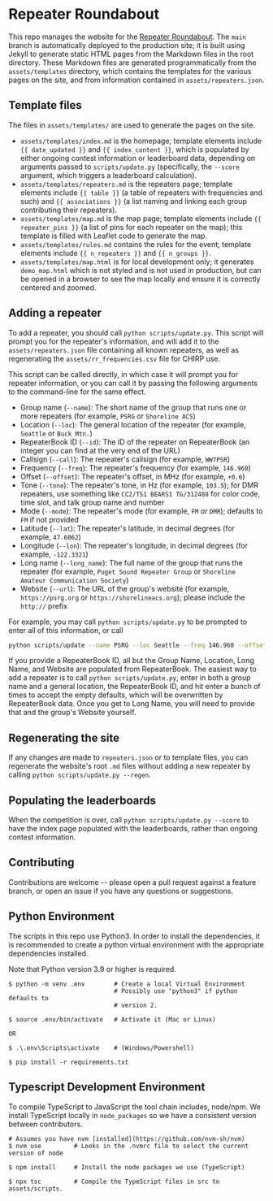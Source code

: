 # Repeater Roundabout

This repo manages the website for the [Repeater Roundabout](https://repeaterroundabout.com). The `main` branch is automatically deployed to the production site; it is built using Jekyll to generate static HTML pages from the Markdown files in the root directory. These Markdown files are generated programmatically from the `assets/templates` directory, which contains the templates for the various pages on the site, and from information contained in `assets/repeaters.json`.


## Template files

The files in `assets/templates/` are used to generate the pages on the site.

- `assets/templates/index.md` is the homepage; template elements include `{{ date_updated }}` and `{{ index_content }}`, which is populated by either ongoing contest information or leaderboard data, depending on arguments passed to `scripts/update.py` (specifically, the `--score` argument, which triggers a leaderboard calculation).
- `assets/templates/repeaters.md` is the repeaters page; template elements include `{{ table }}` (a table of repeaters with frequencies and such) and `{{ associations }}` (a list naming and linking each group contributing their repeaters).
- `assets/templates/map.md` is the map page; template elements include `{{ repeater_pins }}` (a list of pins for each repeater on the map); this template is filled with Leaflet code to generate the map.
- `assets/templates/rules.md` contains the rules for the event; template elements include `{{ n_repeaters }}` and `{{ n_groups }}`.
- `assets/templates/map.html` is for local development only; it generates `demo_map.html` which is not styled and is not used in production, but can be opened in a browser to see the map locally and ensure it is correctly centered and zoomed.


## Adding a repeater

To add a repeater, you should call `python scripts/update.py`. This script will prompt you for the repeater's information, and will add it to the `assets/repeaters.json` file containing all known repeaters, as well as regenerating the `assets/rr_frequencies.csv` file for CHIRP use.

This script can be called directly, in which case it will prompt you for repeater information, or you can call it by passing the following arguments to the command-line for the same effect.

- Group name (`--name`): The short name of the group that runs one or more repeaters (for example, `PSRG` or `Shoreline ACS`)
- Location (`--loc`): The general location of the repeater (for example, `Seattle` or `Buck Mtn.`)
- RepeaterBook ID (`--id`): The ID of the repeater on RepeaterBook (an integer you can find at the very end of the URL)
- Callsign (`--call`): The repeater's callsign (for example, `WW7PSR`)
- Frequency (`--freq`): The repeater's frequency (for example, `146.960`)
- Offset (`--offset`): The repeater's offset, in MHz (for example, `+0.6`)
- Tone (`--tone`): The repeater's tone, in Hz (for example, `103.5`); for DMR repeaters, use something like `CC2/TS1 BEARS1 TG/312488` for color code, time slot, and talk group name and number
- Mode (`--mode`): The repeater's mode (for example, `FM` or `DMR`); defaults to `FM` if not provided
- Latitude (`--lat`): The repeater's latitude, in decimal degrees (for example, `47.6062`)
- Longitude (`--lon`): The repeater's longitude, in decimal degrees (for example, `-122.3321`)
- Long name (`--long_name`): The full name of the group that runs the repeater (for example, `Puget Sound Repeater Group` or `Shoreline Amateur Communication Society`)
- Website (`--url`): The URL of the group's website (for example, `https://psrg.org` or `https://shorelineacs.org`); please include the `http://` prefix

For example, you may call `python scripts/update.py` to be prompted to enter all of this information, or call

```bash
python scripts/update --name PSRG --loc Seattle --freq 146.960 --offset -0.6 --tone 103.5 --lat 47.623963 --lon -122.315173 --long_name "Puget Sound Repeater Group" --url https://psrg.org
```

If you provide a RepeaterBook ID, all but the Group Name, Location, Long Name, and Website are populated from RepeaterBook. The easiest way to add a repeater is to call `python scripts/update.py`, enter in both a group name and a general location, the RepeaterBook ID, and hit enter a bunch of times to accept the empty defaults, which will be overwritten by RepeaterBook data. Once you get to Long Name, you will need to provide that and the group's Website yourself.

## Regenerating the site

If any changes are made to `repeaters.json` or to template files, you can regenerate the website's root `.md` files without adding a new repeater by calling `python scripts/update.py --regen`.


## Populating the leaderboards

When the competition is over, call `python scripts/update.py --score` to have the index page populated with the leaderboards, rather than ongoing contest information.


## Contributing

Contributions are welcome -- please open a pull request against a feature branch, or open an issue if you have any questions or suggestions.


## Python Environment

The scripts in this repo use Python3. In order to install the dependencies, it is recommended to create a python virtual environment with the appropriate dependencies installed.

Note that Python version 3.9 or higher is required.

```
$ python -m venv .env        # Create a local Virtual Environment
                             # Possibly use "python3" if python defaults to
                             # version 2.

$ source .env/bin/activate   # Activate it (Mac or Linux)

OR

$ .\.env\Scripts\activate    # (Windows/Powershell)

$ pip install -r requirements.txt
```

## Typescript Development Environment

To compile TypeScript to JavaScript the tool chain includes, node/npm. We install TypeScript locally in `node_packages` so we have a consistent version between contributors.

```
# Assumes you have nvm [installed](https://github.com/nvm-sh/nvm)
$ nvm use         # Looks in the .nvmrc file to select the current version of node

$ npm install     # Install the node packages we use (TypeScript)

$ npx tsc         # Compile the TypeScript files in src to assets/scripts.
```
